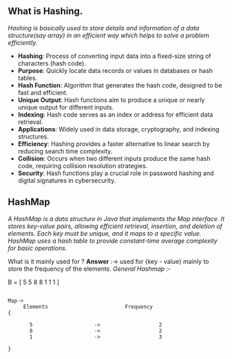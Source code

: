 
## What is Hashing.
*Hashing is basically used to store details and information of a data structure(say array) in an efficient way which helps to solve a problem efficiently.*
- **Hashing**: Process of converting input data into a fixed-size string of characters (hash code).
- **Purpose**: Quickly locate data records or values in databases or hash tables.
- **Hash Function**: Algorithm that generates the hash code, designed to be fast and efficient.
- **Unique Output**: Hash functions aim to produce a unique or nearly unique output for different inputs.
- **Indexing**: Hash code serves as an index or address for efficient data retrieval.
- **Applications**: Widely used in data storage, cryptography, and indexing structures.
- **Efficiency**: Hashing provides a faster alternative to linear search by reducing search time complexity.
- **Collision**: Occurs when two different inputs produce the same hash code, requiring collision resolution strategies.
- **Security**: Hash functions play a crucial role in password hashing and digital signatures in cybersecurity.


## HashMap
*A HashMap is a data structure in Java that implements the Map interface. It stores key-value pairs, allowing efficient retrieval, insertion, and deletion of elements. Each key must be unique, and it maps to a specific value. HashMap uses a hash table to provide constant-time average complexity for basic operations.*

What is it mainly used for ? 
**Answer** :-> used for {key - value} mainly to store the frequency of the elements. 
_General Hashmap_ :- 

B = [ 5 5 8 8 1 1 1 ] 
```

Map->
     Elements                         Frequency
{

       5                    ->                   2
       8                    ->                   2 
       1                    ->                   3

}
```
